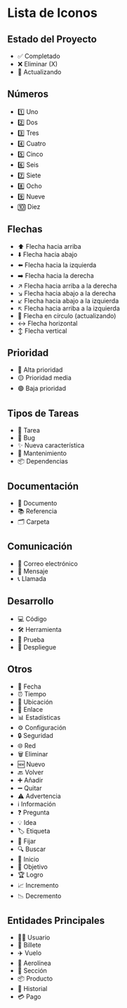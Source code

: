 # Lista de Iconos

## Estado del Proyecto
-   ✅ Completado
-   ❌ Eliminar (X)
-   🔄 Actualizando

## Números
-   1️⃣ Uno
-   2️⃣ Dos
-   3️⃣ Tres
-   4️⃣ Cuatro
-   5️⃣ Cinco
-   6️⃣ Seis
-   7️⃣ Siete
-   8️⃣ Ocho
-   9️⃣ Nueve
-   🔟 Diez

## Flechas
-   ⬆️ Flecha hacia arriba
-   ⬇️ Flecha hacia abajo
-   ⬅️ Flecha hacia la izquierda
-   ➡️ Flecha hacia la derecha
-   ↗️ Flecha hacia arriba a la derecha
-   ↘️ Flecha hacia abajo a la derecha
-   ↙️ Flecha hacia abajo a la izquierda
-   ↖️ Flecha hacia arriba a la izquierda
-   🔄 Flecha en círculo (actualizando)
-   ↔️ Flecha horizontal
-   ↕️ Flecha vertical

## Prioridad
-   🔴 Alta prioridad
-   🟡 Prioridad media
-   🟢 Baja prioridad

## Tipos de Tareas
-   📝 Tarea
-   🐛 Bug
-   ✨ Nueva característica
-   🔧 Mantenimiento
-   📦 Dependencias

## Documentación
-   📄 Documento
-   📚 Referencia
-   🗂️ Carpeta

## Comunicación
-   📧 Correo electrónico
-   💬 Mensaje
-   📞 Llamada

## Desarrollo
-   💻 Código
-   🛠️ Herramienta
-   🧪 Prueba
-   🚀 Despliegue

## Otros
-   📅 Fecha
-   ⏰ Tiempo
-   📍 Ubicación
-   🔗 Enlace
-   📊 Estadísticas
-   ⚙️ Configuración
-   🔒 Seguridad
-   🌐 Red
-   🗑️ Eliminar
-   🆕 Nuevo
-   🔙 Volver
-   ➕ Añadir
-   ➖ Quitar
-   ⚠️ Advertencia
-   ℹ️ Información
-   ❓ Pregunta
-   💡 Idea
-   🏷️ Etiqueta
-   📌 Fijar
-   🔍 Buscar
-   🏁 Inicio
-   🎯 Objetivo
-   🏆 Logro
-   📈 Incremento
-   📉 Decremento

## Entidades Principales
-   🧑‍💻 Usuario
-   🎫 Billete
-   ✈️ Vuelo
-   🏢 Aerolínea
-   📂 Sección
-   📦 Producto
-   📜 Historial
-   💳 Pago

